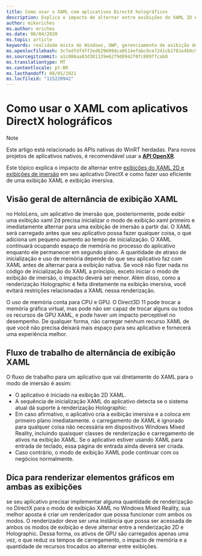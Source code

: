 ```yaml
---
title: Como usar o XAML com aplicativos DirectX holográficos
description: Explica o impacto de alternar entre exibições do XAML 2D e exibições de imersão em seu aplicativo DirectX e como fazer uso eficiente de uma exibição XAML e de imersão.
author: mikeriches
ms.author: mriches
ms.date: 08/04/2020
ms.topic: article
keywords: realidade mista do Windows, UWP, gerenciamento de exibição de aplicativo, XAML, teclado, passo a passos, DirectX
ms.openlocfilehash: 3c7edfdf4ff2ed629699dca0514efabc9ce7241cb1781e4b9c914ad4bff1f900
ms.sourcegitcommit: a1c086aa83d381129e62f9d8942f0fc889ffcab0
ms.translationtype: MT
ms.contentlocale: pt-BR
ms.lasthandoff: 08/05/2021
ms.locfileid: "115220942"
---
```

# <a name="using-xaml-with-holographic-directx-apps"></a>Como usar o XAML com aplicativos DirectX holográficos

> [!NOTE]
> Este artigo está relacionado às APIs nativas do WinRT herdadas.  Para novos projetos de aplicativos nativos, é recomendável usar a **[API OpenXR](../native/openxr-getting-started.md)**.

Este tópico explica o impacto de alternar entre [exibições do XAML 2D e exibições de imersão](../../design/app-views.md) em seu aplicativo DirectX e como fazer uso eficiente de uma exibição XAML e exibição imersiva.

## <a name="xaml-view-switching-overview"></a>Visão geral de alternância de exibição XAML

no HoloLens, um aplicativo de imersão que, posteriormente, pode exibir uma exibição xaml 2d precisa inicializar o modo de exibição xaml primeiro e imediatamente alternar para uma exibição de imersão a partir daí. O XAML será carregado antes que seu aplicativo possa fazer qualquer coisa, o que adiciona um pequeno aumento ao tempo de inicialização. O XAML continuará ocupando espaço de memória no processo do aplicativo enquanto ele permanecer em segundo plano. A quantidade de atraso de inicialização e uso de memória depende do que seu aplicativo faz com XAML antes de alternar para a exibição nativa. Se você não fizer nada no código de inicialização do XAML a princípio, exceto iniciar o modo de exibição de imersão, o impacto deverá ser menor. Além disso, como a renderização Holographic é feita diretamente na exibição imersiva, você evitará restrições relacionadas a XAML nessa renderização.

O uso de memória conta para CPU e GPU. O Direct3D 11 pode trocar a memória gráfica virtual, mas pode não ser capaz de trocar alguns ou todos os recursos de GPU XAML, e pode haver um impacto perceptível no desempenho. De qualquer forma, não carregar nenhum recurso XAML de que você não precisa deixará mais espaço para seu aplicativo e fornecerá uma experiência melhor.

## <a name="xaml-view-switching-workflow"></a>Fluxo de trabalho de alternância de exibição XAML

O fluxo de trabalho para um aplicativo que vai diretamente do XAML para o modo de imersão é assim:
* O aplicativo é iniciado na exibição 2D XAML.
* A sequência de inicialização XAML do aplicativo detecta se o sistema atual dá suporte à renderização Holographic:
* Em caso afirmativo, o aplicativo cria a exibição imersiva e a coloca em primeiro plano imediatamente. o carregamento de XAML é ignorado para qualquer coisa não necessária em dispositivos Windows Mixed Reality, incluindo quaisquer classes de renderização e carregamento de ativos na exibição XAML. Se o aplicativo estiver usando XAML para entrada de teclado, essa página de entrada ainda deverá ser criada.
* Caso contrário, o modo de exibição XAML pode continuar com os negócios normalmente.

## <a name="tip-for-rendering-graphics-across-both-views"></a>Dica para renderizar elementos gráficos em ambas as exibições

se seu aplicativo precisar implementar alguma quantidade de renderização no DirectX para o modo de exibição XAML no Windows Mixed Reality, sua melhor aposta é criar um renderizador que possa funcionar com ambos os modos. O renderizador deve ser uma instância que possa ser acessada de ambos os modos de exibição e deve alternar entre a renderização 2D e Holographic. Dessa forma, os ativos de GPU são carregados apenas uma vez, o que reduz os tempos de carregamento, o impacto de memória e a quantidade de recursos trocados ao alternar entre exibições.
